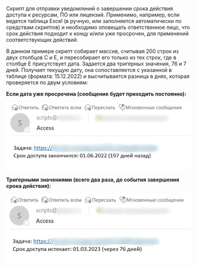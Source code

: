 Скрипт для отправки уведомлений о завершении срока действия доступа к ресурсам, ПО или лицензий. Применимо, например, если ведется таблица Excel (в ручную, или заполняется автоматически по средствам скриптов) и необходимо оповещать ответственное лицо, что срок действия подходит к концу и/или уже просрочен, для применений соответствующих действий.

В данном примере скрипт собирает массив, считывая 200 строк из двух столбцов C и E, и пересобирает его только из тех строк, где в столбце E присутствует дата. Задается два тригерных значения, 76 и 7 дней. Получает текущую дату, она сопоставляется с указанной в таблице (формата: 15.12.2022) и высчитывается разница в днях, которая проверяется по двум условиям: 

**Если дата уже просрочена (сообщение будет приходить постоянно):**

![Image alt](https://github.com/Lifailon/Excel-Date-Report/blob/rsa/Screen/expired.jpg)

**Тригерными значениями (всего два раза, до события завершения срока действия):**

![Image alt](https://github.com/Lifailon/Excel-Date-Report/blob/rsa/Screen/expires.jpg)
